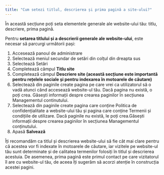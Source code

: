 ```yaml
---
title: "Cum setezi titlul, descrierea și prima pagină a site-ului?"
---
```


În această secțiune poți seta elementele generale ale website-ului tău:
titlu, descriere, prima pagină.

Pentru **setarea titlului și a descrierii generale ale website-ului**,
este necesar să parcurgi următorii pași:

1)  Accesează panoul de administrare
2)  Selectează meniul secundar de setări din colțul din dreapta sus
3)  Selectează Setări
4)  Completează câmpul **Titlu site**
5)  Completează câmpul **Descriere site (această secțiune este
    importantă pentru rețelele sociale și pentru indexarea în
    motoarele de căutare)**
6)  Selectează din paginile create pagina pe care vrei ca utilizatorul
    să o vadă atunci când accesează website-ul tău. Dacă pagina nu
    există, o poți crea. Găsești informații despre crearea paginilor
    în secțiunea Managementul continutului.
7)  Selectează din paginile create pagina care conține Politica de
    confidențialitate a website-ului tău și pagina care conține
    Termenii și condițiile de utilizare. Dacă paginile nu există, le
    poți crea.Găsești informații despre crearea paginilor în secțiunea
    Managementul conținutului.
8)  Apasă **Salvează**

Îți recomandăm ca titlul și descrierea website-ului să fie cât mai clare
pentru că acestea vor fi indexate în motoarele de căutare, iar vizitele
pe website-ul tău sunt determinate și de calitatea termenilor folosiți
în titlul și descrierea acestuia. De asemenea, prima pagină este primul
contact pe care vizitatorul îl are cu website-ul tău, de aceea îți
sugerăm să acorzi atenție în construcția acestei pagini.
